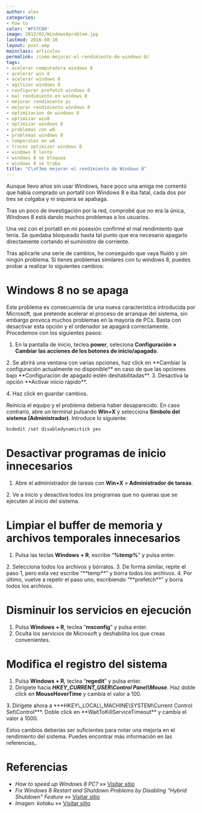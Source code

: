 ```yaml
---
author: alex
categories:
- how to
color: '#F57C00'
image: 2013/02/Windows8problem.jpg
lastmod: 2016-08-10
layout: post.amp
mainclass: articulos
permalink: /como-mejorar-el-rendimiento-de-windows-8/
tags:
- acelerar computadora windows 8
- acelerar win 8
- acelerar windows 8
- agilizar windows 8
- configurar prefetch windows 8
- mal rendimiento en windows 8
- mejorar rendimiento pc
- mejorar rendimiento windows 8
- optimizacion de windows 8
- optimizar win8
- optimizar windows 8
- problemas con w8
- problemas windows 8
- temporales en w8
- trucos optimizar windows 8
- windows 8 lento
- windows 8 se bloquea
- windows 8 se traba
title: "C\xF3mo mejorar el rendimiento de Windows 8"
---
```


<figure>
    <amp-img on="tap:lightbox1" role="button" tabindex="0" layout="responsive" src="/img/2013/02/Windows8problem.jpg" alt="Windows8problem" width="640px" height="360px"></amp-img>
</figure>

Aunque llevo años sin usar Windows, hace poco una amiga me comentó que había comprado un portatil con Windows 8 e iba fatal, cada dos por tres se colgaba y ni siquiera se apabaga.

Tras un poco de investigación por la red, comprobé que no era la única, Windows 8 está dando muchos problemas a los usuarios.

Una vez con el portatil en mi posesión confirmé el mal rendimiento que tenía. Se quedaba bloqueado hasta tal punto que era necesario apagarlo directamente cortando el suministro de corriente.

Tras aplicarle una serie de cambios, he conseguido que vaya fluido y sin ningún problema. Si tienes problemas similares con tu windows 8, puedes probar a realizar lo siguientes cambios:

<!--more-->



# Windows 8 no se apaga

Este problema es consecuencia de una nueva característica introducida por Microsoft, que pretende acelerar el proceso de arranque del sistema, sin embargo provoca muchos problemas en la mayoría de PCs. Basta con desactivar esta opción y el ordenador se apagará correctamente. Procedemos con los siguientes pasos:

1. En la pantalla de inicio, teclea **power**, seleciona **Configuración » Cambiar las acciones de los botones de inicio/apagado**.
<figure>
    <amp-img on="tap:lightbox1" role="button" tabindex="0" layout="responsive" src="/img/2013/02/Change_Power_Settings_Windows_8.png" alt="Change_Power_Settings_Windows_8" width="591px" height="250px"></amp-img>
</figure>
2. Se abrirá una ventana con varias opciones, haz click en **Cambiar la configuración actualmente no disponible** en caso de que las opciones bajo **Configuración de apagado estén deshabilitadas**.
3. Desactiva la opción **Activar inicio rápido**.
<figure>
    <amp-img on="tap:lightbox1" role="button" tabindex="0" layout="responsive" src="/img/2013/02/Disable_Hybrid_Shutdown_Fast_Startup_Windows_8.png" alt="Disable_Hybrid_Shutdown_Fast_Startup_Windows_8" width="540px" height="307px"></amp-img>
</figure>
4. Haz click en guardar cambios.

Reinicia el equipo y el problema debería haber desaparecido. En caso contrario, abre un terminal pulsando **Win+X** y selecciona **Símbolo del sistema (Administrador)**. Introduce lo siguiente:

```bash
bcdedit /set disabledynamictick yes
```

# Desactivar programas de inicio innecesarios

1. Abre el administrador de tareas con **Win+X** » **Administrador de tareas**.
<figure>
    <amp-img on="tap:lightbox1" role="button" tabindex="0" layout="responsive" src="/img/2013/02/open-task-manager.jpg" alt="open-task-manager" width="446px" height="395px"></amp-img>
</figure>
2. Ve a inicio y desactiva todos los programas que no quieras que se ejecuten al inicio del sistema.

# Limpiar el buffer de memoria y archivos temporales innecesarios

1. Pulsa las teclas **Windows + R**, escribe “**%temp%**” y pulsa enter.
<figure>
    <amp-img on="tap:lightbox1" role="button" tabindex="0" layout="responsive" src="/img/2013/02/run-temppercent.jpg" alt="run-temppercent" width="408px" height="210px"></amp-img>
</figure>
2. Selecciona todos los archivos y bórralos.
3. De forma similar, repite el paso 1, pero esta vez escribe “**temp**” y borra todos los archivos.
4. Por último, vuelve a repetir el paso uno, escribiendo “**prefetch**” y borra todos los archívos.

# Disminuir los servicios en ejecución

1. Pulsa **Windows + R**, teclea “**msconfig**” y pulsa enter.
2. Oculta los servicios de Microsoft y deshabilita los que creas convenientes.
<figure>
    <amp-img on="tap:lightbox1" role="button" tabindex="0" layout="responsive" src="/img/2013/02/stop-services.jpg" alt="stop-services" width="560px" height="373px"></amp-img>
</figure>

# Modifica el registro del sistema

1. Pulsa **Windows + R**, teclea “**regedit**” y pulsa enter.
2. Dirígiete hacia ***HKEY\_CURRENT\_USER\Control Panel\Mouse***. Haz doble click en **MouseHoverTime** y cambia el valor a 100.
<figure>
    <amp-img on="tap:lightbox1" role="button" tabindex="0" layout="responsive" src="/img/2013/02/edit-mousehovertime.jpg" alt="edit-mousehovertime" width="339px" height="58px"></amp-img>
</figure>
<figure>
    <amp-img on="tap:lightbox1" role="button" tabindex="0" layout="responsive" src="/img/2013/02/edit-value.jpg" alt="edit-value" width="388px" height="171px"></amp-img>
</figure>
3. Dirígete ahora a ***HKEY\_LOCAL\_MACHINE\SYSTEM\Current Control Set\Control***. Doble click en **WaitToKillServiceTimeout** y cambia el valor a 1000.
<figure>
    <amp-img on="tap:lightbox1" role="button" tabindex="0" layout="responsive" src="/img/2013/02/edit-value-wait.jpg" alt="edit-value-wait" width="389px" height="172px"></amp-img>
</figure>

Estos cambios deberías ser suficientes para notar una mejoría en el rendimiento del sistema. Puedes encontrar más información en las referencias,.

# Referencias

- *How to speed up Windows 8 PC?* »» <a href="http://mywindows8.org/speed-up-windows-8/" target="_blank">Visitar sitio</a>
- *Fix Windows 8 Restart and Shutdown Problems by Disabling “Hybrid Shutdown” Feature* »» <a href="http://www.askvg.com/fix-windows-8-restart-and-shutdown-problems-by-disabling-hybrid-shutdown-feature/" target="_blank">Visitar sitio</a>
- *Imagen: kotaku* »» <a href="http://kotaku.com/5897763/three-killer-problems-that-threaten-windows-8" target="_blank">Visitar sitio</a>